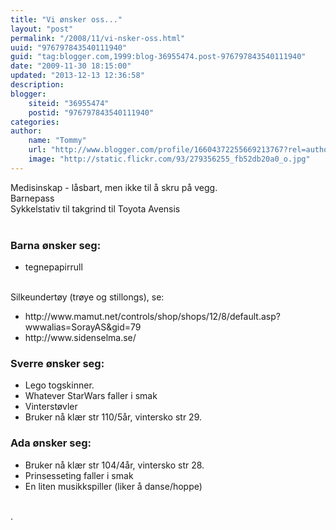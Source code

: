 ```yaml
---
title: "Vi ønsker oss..."
layout: "post"
permalink: "/2008/11/vi-nsker-oss.html"
uuid: "976797843540111940"
guid: "tag:blogger.com,1999:blog-36955474.post-976797843540111940"
date: "2009-11-30 18:15:00"
updated: "2013-12-13 12:36:58"
description: 
blogger:
    siteid: "36955474"
    postid: "976797843540111940"
categories: 
author: 
    name: "Tommy"
    url: "http://www.blogger.com/profile/16604372255669213767?rel=author"
    image: "http://static.flickr.com/93/279356255_fb52db20a0_o.jpg"
---
```


<div class="css-full-post-content js-full-post-content">
Medisinskap - låsbart, men ikke til å skru på vegg.<br />
Barnepass<br />
Sykkelstativ til takgrind til Toyota Avensis<br />
<br />
<h3>

Barna ønsker seg:</h3>
<ul>
<li>tegnepapirrull</li>
</ul>
<br />
<div style="margin-bottom: 0px; margin-left: 0px; margin-right: 0px; margin-top: 0px;">
Silkeundertøy (trøye og stillongs), se:</div>
<ul>
<li>http://www.mamut.net/controls/shop/shops/12/8/default.asp?wwwalias=SorayAS&amp;gid=79</li>
<li>http://www.sidenselma.se/</li>
</ul>
<h3>

Sverre ønsker seg:</h3>
<ul>
<li>Lego togskinner.</li>
<li>Whatever StarWars faller i smak</li>
<li>Vinterstøvler</li>
<li>Bruker nå klær str 110/5år, vintersko str 29.</li>
</ul>
<div>
<div>
<h3>

Ada ønsker seg:</h3>
</div>
<div>
<ul>
<li>Bruker nå klær str 104/4år, vintersko str 28.</li>
<li>Prinsesseting faller i smak</li>
<li>En liten musikkspiller (liker å danse/hoppe)</li>
</ul>
<br />
.</div>
</div>

</div>